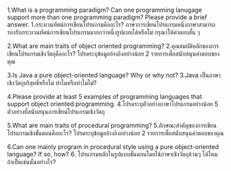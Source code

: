 1.What is a programming paradigm? Can one programming lanugage support more than one programming paradigm? Please provide a brief answer.
1.กระบวนทัศน์การเขียนโปรแกรมคืออะไร? ภาษาการเขียนโปรแกรมหนึ่งภาษาสามารถรองรับกระบวนทัศน์การเขียนโปรแกรมมากกว่าหนึ่งรูปแบบได้หรือไม่ กรุณาให้คำตอบสั้น ๆ

2.What are main traits of object oriented programming?
2.คุณสมบัติหลักของการเขียนโปรแกรมเชิงวัตถุคืออะไร? โปรดระบุข้อมูลอ้างอิงอย่างน้อย 2 รายการเพื่อสนับสนุนคำตอบของคุณ

3.Is Java a pure object-oriented language? Why or why not?
3.Java เป็นภาษาเชิงวัตถุบริสุทธิ์หรือไม่ ทำไมหรือทำไมไม่?

4.Please provide at least 5 examples of programming languages that support object oriented programming.
4.โปรดระบุตัวอย่างภาษาโปรแกรมอย่างน้อย 5 ตัวอย่างที่สนับสนุนการเขียนโปรแกรมเชิงวัตถุ

5.What are main traits of procedural programming?
5.ลักษณะสำคัญของการเขียนโปรแกรมเชิงขั้นตอนคืออะไร? โปรดระบุข้อมูลอ้างอิงอย่างน้อย 2 รายการเพื่อสนับสนุนคำตอบของคุณ

6.Can one mainly program in procedural style using a pure object-oriented language? If so, how?
6. โปรแกรมหลักในรูปแบบขั้นตอนโดยใช้ภาษาเชิงวัตถุล้วนๆ ได้ไหม ถ้าเป็นเช่นนั้นอย่างไร?